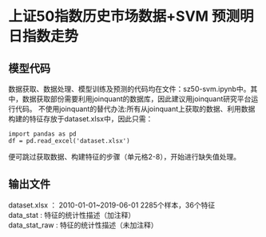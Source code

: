 # 上证50指数历史市场数据+SVM 预测明日指数走势
## 模型代码
数据获取、数据处理、模型训练及预测的代码均在文件：sz50-svm.ipynb中。其中，数据获取部份需要利用joinquant的数据库，因此建议用joinquant研究平台运行代码。
不使用joinquant的替代办法:所有从joinquant上获取的数据、利用数据构建的特征存放于dataset.xlsx中，因此只需：
```
import pandas as pd
df = pd.read_excel('dataset.xlsx')
```
便可跳过获取数据、构建特征的步骤（单元格2-8），开始进行缺失值处理。

## 输出文件 

dataset.xlsx  ： 2010-01-01~2019-06-01 2285个样本，36个特征  
data_stat :  特征的统计性描述（加注释）  
data_stat_raw :  特征的统计性描述（未加注释）  
